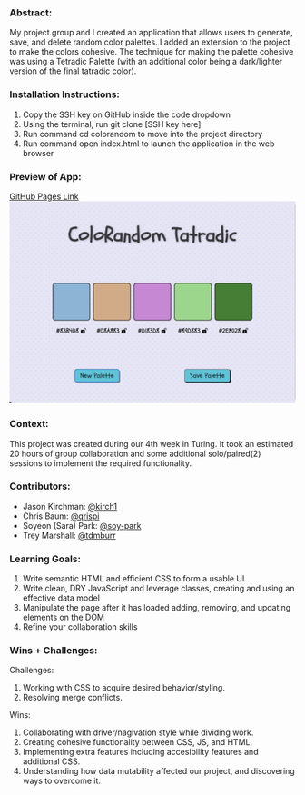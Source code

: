 ### Abstract:
My project group and I created an application that allows users to generate, save, and delete random color palettes. I added an extension to the project to make the colors cohesive. The technique for making the palette cohesive was using a Tetradic Palette (with an additional color being a dark/lighter version of the final tatradic color).

### Installation Instructions:
1. Copy the SSH key on GitHub inside the code dropdown
2. Using the terminal, run git clone [SSH key here]
3. Run command cd colorandom to move into the project directory
4. Run command open index.html to launch the application in the web browser

### Preview of App:
[GitHub Pages Link](https://kirch1.github.io/colorandom-cohesive/)
![image](assets/screenshot.jpg)

### Context:
This project was created during our 4th week in Turing. It took an estimated 20 hours of group collaboration and some additional solo/paired(2) sessions to implement the required functionality.

### Contributors:
- Jason Kirchman: [@kirch1](https://github.com/kirch1)
- Chris Baum: [@qrispi](https://github.com/qrispi/)
- Soyeon (Sara) Park: [@soy-park](https://github.com/soy-park)
- Trey Marshall: [@tdmburr](https://github.com/tdmburr)

### Learning Goals:
1. Write semantic HTML and efficient CSS to form a usable UI
2. Write clean, DRY JavaScript and leverage classes, creating and using an effective data model
3. Manipulate the page after it has loaded adding, removing, and updating elements on the DOM
4. Refine your collaboration skills

### Wins + Challenges:
Challenges: 
1. Working with CSS to acquire desired behavior/styling. 
2. Resolving merge conflicts. 

Wins:
1. Collaborating with driver/nagivation style while dividing work.
2. Creating cohesive functionality between CSS, JS, and HTML.
3. Implementing extra features including accesibility features and additional CSS.
4. Understanding how data mutability affected our project, and discovering ways to overcome it.
